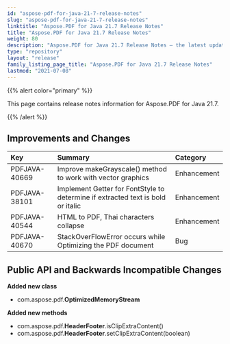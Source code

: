 ```yaml
---
id: "aspose-pdf-for-java-21-7-release-notes"
slug: "aspose-pdf-for-java-21-7-release-notes"
linktitle: "Aspose.PDF for Java 21.7 Release Notes"
title: "Aspose.PDF for Java 21.7 Release Notes"
weight: 80
description: "Aspose.PDF for Java 21.7 Release Notes – the latest updates and fixes."
type: "repository"
layout: "release"
family_listing_page_title: "Aspose.PDF for Java 21.7 Release Notes"
lastmod: "2021-07-08"
---
```


{{% alert color="primary" %}}

This page contains release notes information for Aspose.PDF for Java 21.7.

{{% /alert %}}
## **Improvements and Changes**

|**Key**|**Summary**|**Category**|
| :- | :- | :- |
|PDFJAVA-40669|Improve makeGrayscale() method to work with vector graphics|Enhancement|
|PDFJAVA-38101|Implement Getter for FontStyle to determine if extracted text is bold or italic|Enhancement|
|PDFJAVA-40544|HTML to PDF, Thai characters collapse|Enhancement|
|PDFJAVA-40670|StackOverFlowError occurs while Optimizing the PDF document|Bug|



## **Public API and Backwards Incompatible Changes**



**Added new class** 
- com.aspose.pdf.**OptimizedMemoryStream**

**Added new methods** 
- com.aspose.pdf.**HeaderFooter**.isClipExtraContent()
- com.aspose.pdf.**HeaderFooter**.setClipExtraContent(boolean)


